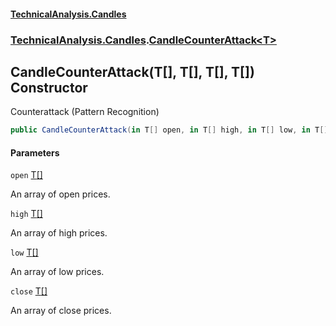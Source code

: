 #### [TechnicalAnalysis\.Candles](Atypical.TechnicalAnalysis.Candles.md 'Atypical\.TechnicalAnalysis\.Candles')
### [TechnicalAnalysis\.Candles](Atypical.TechnicalAnalysis.Candles.md#TechnicalAnalysis.Candles 'TechnicalAnalysis\.Candles').[CandleCounterAttack&lt;T&gt;](CandleCounterAttack_T_.md 'TechnicalAnalysis\.Candles\.CandleCounterAttack\<T\>')

## CandleCounterAttack\(T\[\], T\[\], T\[\], T\[\]\) Constructor

Counterattack \(Pattern Recognition\)

```csharp
public CandleCounterAttack(in T[] open, in T[] high, in T[] low, in T[] close);
```
#### Parameters

<a name='TechnicalAnalysis.Candles.CandleCounterAttack_T_.CandleCounterAttack(T[],T[],T[],T[]).open'></a>

`open` [T](CandleCounterAttack_T_.md#TechnicalAnalysis.Candles.CandleCounterAttack_T_.T 'TechnicalAnalysis\.Candles\.CandleCounterAttack\<T\>\.T')[\[\]](https://docs.microsoft.com/en-us/dotnet/api/System.Array 'System\.Array')

An array of open prices\.

<a name='TechnicalAnalysis.Candles.CandleCounterAttack_T_.CandleCounterAttack(T[],T[],T[],T[]).high'></a>

`high` [T](CandleCounterAttack_T_.md#TechnicalAnalysis.Candles.CandleCounterAttack_T_.T 'TechnicalAnalysis\.Candles\.CandleCounterAttack\<T\>\.T')[\[\]](https://docs.microsoft.com/en-us/dotnet/api/System.Array 'System\.Array')

An array of high prices\.

<a name='TechnicalAnalysis.Candles.CandleCounterAttack_T_.CandleCounterAttack(T[],T[],T[],T[]).low'></a>

`low` [T](CandleCounterAttack_T_.md#TechnicalAnalysis.Candles.CandleCounterAttack_T_.T 'TechnicalAnalysis\.Candles\.CandleCounterAttack\<T\>\.T')[\[\]](https://docs.microsoft.com/en-us/dotnet/api/System.Array 'System\.Array')

An array of low prices\.

<a name='TechnicalAnalysis.Candles.CandleCounterAttack_T_.CandleCounterAttack(T[],T[],T[],T[]).close'></a>

`close` [T](CandleCounterAttack_T_.md#TechnicalAnalysis.Candles.CandleCounterAttack_T_.T 'TechnicalAnalysis\.Candles\.CandleCounterAttack\<T\>\.T')[\[\]](https://docs.microsoft.com/en-us/dotnet/api/System.Array 'System\.Array')

An array of close prices\.